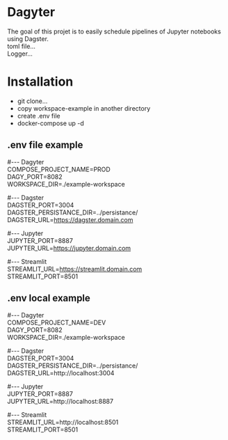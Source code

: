 # Dagyter
The goal of this projet is to easily schedule pipelines of Jupyter notebooks using Dagster.  
toml file...  
Logger...  


# Installation
- git clone...  
- copy workspace-example in another directory  
- create .env file  
- docker-compose up -d  

## .env file example
#--- Dagyter  
COMPOSE_PROJECT_NAME=PROD  
DAGY_PORT=8082  
WORKSPACE_DIR=./example-workspace  
  
#--- Dagster  
DAGSTER_PORT=3004  
DAGSTER_PERSISTANCE_DIR=../persistance/  
DAGSTER_URL=https://dagster.domain.com  
  
#--- Jupyter  
JUPYTER_PORT=8887  
JUPYTER_URL=https://jupyter.domain.com   
  
#--- Streamlit  
STREAMLIT_URL=https://streamlit.domain.com  
STREAMLIT_PORT=8501  
  
## .env local example  
#--- Dagyter  
COMPOSE_PROJECT_NAME=DEV  
DAGY_PORT=8082  
WORKSPACE_DIR=./example-workspace  
  
#--- Dagster  
DAGSTER_PORT=3004  
DAGSTER_PERSISTANCE_DIR=../persistance/  
DAGSTER_URL=http://localhost:3004  
  
#--- Jupyter  
JUPYTER_PORT=8887  
JUPYTER_URL=http://localhost:8887  
  
#--- Streamlit  
STREAMLIT_URL=http://localhost:8501  
STREAMLIT_PORT=8501  
